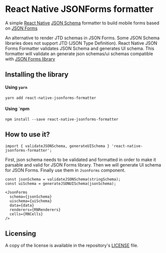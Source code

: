 # React Native JSONForms formatter

A simple [React Native](https://reactnative.dev/) [JSON Schema](https://json-schema.org/) formatter to build mobile forms based on [JSON Forms](https://jsonforms.io/)

An alternative to render JTD schemas in JSON Forms. Some JSON Schema libraries does not support JTD (JSON Type Definition). React Native JSON Forms Formatter validates JSON Schema and generates UI schema. This formatter will validate an generate json schemas/ui schemas compatible with [JSON Forms library](https://github.com/eclipsesource/jsonforms)



## Installing the library

#### Using `yarn`

```
yarn add react-native-jsonforms-formatter
```

#### Using `npm

```
npm install --save react-native-jsonforms-formatter
```

## How to use it?

`import { validateJSONSchema, generateUISchema } 'react-native-jsonforms-formatter';`


First, json schema needs to be validated and formatted in order to make it parsable and valid for JSON Forms library. Then we will generate UI schema for JSON Forms. Finally use them in `JsonForms` component.

```
const jsonSchema = validateJSONSchema(stringSchema);
const uiSchema = generateJSONUISchema(jsonSchema);

<JsonForms
  schema={jsonSchema}
  uischema={uiSchema}
  data={data}
  renderers={RNRenderers}
  cells={RNCells}
/>
```


## Licensing
A copy of the license is available in the repository's [LICENSE](LICENSE) file.